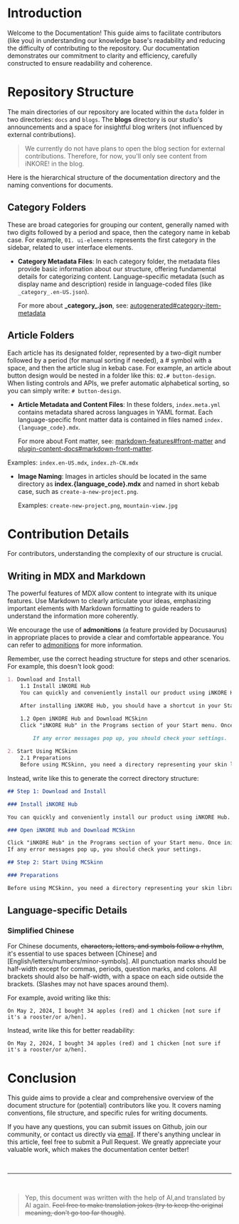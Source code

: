 # Introduction

Welcome to the Documentation! This guide aims to facilitate contributors (like you) in understanding our knowledge base's readability and reducing the difficulty of contributing to the repository. Our documentation demonstrates our commitment to clarity and efficiency, carefully constructed to ensure readability and coherence.

# Repository Structure

The main directories of our repository are located within the `data` folder in two directories: `docs` and `blogs`. The **blogs** directory is our studio's announcements and a space for insightful blog writers (not influenced by external contributions).

> We currently do not have plans to open the blog section for external contributions. Therefore, for now, you'll only see content from iNKORE! in the blog.

Here is the hierarchical structure of the documentation directory and the naming conventions for documents.

## Category Folders

These are broad categories for grouping our content, generally named with two digits followed by a period and space, then the category name in kebab case. For example, `01. ui-elements` represents the first category in the sidebar, related to user interface elements.

- **Category Metadata Files**: In each category folder, the metadata files provide basic information about our structure, offering fundamental details for categorizing content. Language-specific metadata (such as display name and description) reside in language-coded files (like `_category_.en-US.json`).

    For more about **\_category\_.json**, see: [autogenerated#category-item-metadata](https://docusaurus.io/docs/sidebar/autogenerated#category-item-metadata)

## Article Folders

Each article has its designated folder, represented by a two-digit number followed by a period (for manual sorting if needed), a # symbol with a space, and then the article slug in kebab case. For example, an article about button design would be nested in a folder like this: `02.# button-design`. When listing controls and APIs, we prefer automatic alphabetical sorting, so you can simply write: `# button-design`.

- **Article Metadata and Content Files**: In these folders, `index.meta.yml` contains metadata shared across languages in YAML format. Each language-specific front matter data is contained in files named `index.{language_code}.mdx`.

    For more about Font matter, see: [markdown-features#front-matter](https://docusaurus.io/docs/markdown-features#front-matter) and [plugin-content-docs#markdown-front-matter](https://docusaurus.io/docs/api/plugins/@docusaurus/plugin-content-docs#markdown-front-matter).

Examples: `index.en-US.mdx`, `index.zh-CN.mdx`

- **Image Naming**: Images in articles should be located in the same directory as **index.{language_code}.mdx** and named in short kebab case, such as `create-a-new-project.png`.

    Examples: `create-new-project.png`, `mountain-view.jpg`

# Contribution Details

For contributors, understanding the complexity of our structure is crucial.

## Writing in MDX and Markdown

The powerful features of MDX allow content to integrate with its unique features. Use Markdown to clearly articulate your ideas, emphasizing important elements with Markdown formatting to guide readers to understand the information more coherently.

We encourage the use of **admonitions** (a feature provided by Docusaurus) in appropriate places to provide a clear and comfortable appearance. You can refer to [admonitions](https://docusaurus.io/docs/markdown-features/admonitions) for more information.

Remember, use the correct heading structure for steps and other scenarios. For example, this doesn't look good:

```md
1. Download and Install
    1.1 Install iNKORE Hub
    You can quickly and conveniently install our product using iNKORE Hub. If you haven't installed iNKORE Hub on your computer yet, click the button below for the download link and instructions. If you have already installed it, you can skip this step.

    After installing iNKORE Hub, you should have a shortcut in your Start menu that looks like this.

    1.2 Open iNKORE Hub and Download MCSkinn
    Click "iNKORE Hub" in the Programs section of your Start menu. Once initialized, click "Products" on the left panel.
    
        If any error messages pop up, you should check your settings.

2. Start Using MCSkinn
    2.1 Preparations
    Before using MCSkinn, you need a directory representing your skin library. It can be empty or filled with your personal skins. All your skin designs will be in this directory. If you want to create a skin from scratch, just create an empty directory. If you want to edit skins downloaded from the internet, you need to move (or copy) these skins to this directory. MCSkinn cannot view or edit skins outside this directory.
```

Instead, write like this to generate the correct directory structure:

```md
## Step 1: Download and Install

### Install iNKORE Hub

You can quickly and conveniently install our product using iNKORE Hub. If you haven't installed iNKORE Hub on your computer yet, click the button below.

### Open iNKORE Hub and Download MCSkinn

Click "iNKORE Hub" in the Programs section of your Start menu. Once initialized, click "Products" on the left panel.
If any error messages pop up, you should check your settings.

## Step 2: Start Using MCSkinn

### Preparations

Before using MCSkinn, you need a directory representing your skin library. It can be empty or filled with your personal skins. All your skin designs will be in this directory. If you want to create a skin from scratch, just create an empty directory. If you want to edit skins downloaded from the internet, you need to move (or copy) these skins to this directory. MCSkinn cannot view or edit skins outside this directory.
```

## Language-specific Details

### Simplified Chinese

For Chinese documents, ~~characters, letters, and symbols follow a rhythm~~, it's essential to use spaces between [Chinese] and [English/letters/numbers/minor-symbols]. All punctuation marks should be half-width except for commas, periods, question marks, and colons. All brackets should also be half-width, with a space on each side outside the brackets. (Slashes may not have spaces around them).

For example, avoid writing like this:

```
On May 2, 2024, I bought 34 apples (red) and 1 chicken [not sure if it's a rooster/or a/hen].
```

Instead, write like this for better readability:

```
On May 2, 2024, I bought 34 apples (red) and 1 chicken [not sure if it's a rooster/or a/hen].
```

# Conclusion

This guide aims to provide a clear and comprehensive overview of the document structure for (potential) contributors like you. It covers naming conventions, file structure, and specific rules for writing documents.

If you have any questions, you can submit issues on Github, join our community, or contact us directly via [email](mailto://NOTYOOJUN@OUTLOOK.COM). If there's anything unclear in this article, feel free to submit a Pull Request. We greatly appreciate your valuable work, which makes the documentation center better!

<br/>

---

<br/>

> Yep, this document was written with the help of AI,and translated by AI again. ~~Feel free to make translation jokes (try to keep the original meaning, don't go too far though)~~.